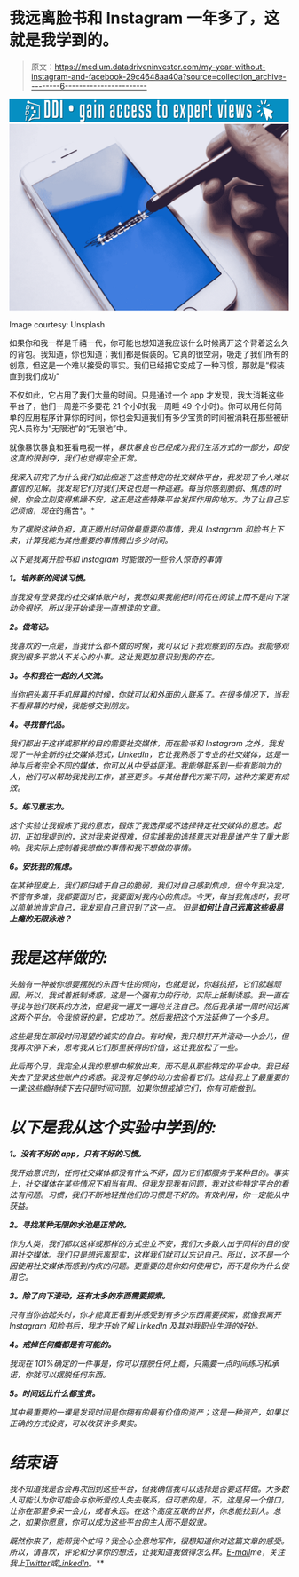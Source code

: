# 我远离脸书和 Instagram 一年多了，这就是我学到的。

> 原文：<https://medium.datadriveninvestor.com/my-year-without-instagram-and-facebook-29c4648aa40a?source=collection_archive---------6----------------------->

[![](img/af4a44963d913f749ed5b41aa15e4237.png)](http://www.track.datadriveninvestor.com/1B9E)![](img/f332283768827c20444771861c24dba4.png)

Image courtesy: Unsplash

如果你和我一样是千禧一代，你可能也想知道我应该什么时候离开这个背着这么久的背包。我知道，你也知道；我们都是假装的。它真的很空洞，吸走了我们所有的创意，但这是一个难以接受的事实。我们已经把它变成了一种习惯，那就是“假装直到我们成功”

不仅如此，它占用了我们大量的时间。只是通过一个 app 才发现，我太消耗这些平台了，他们一周差不多要花 21 个小时(我一周睡 49 个小时)。你可以用任何简单的应用程序计算你的时间，你也会知道我们有多少宝贵的时间被消耗在那些被研究人员称为“无限池”的“无限池”中。

就像暴饮暴食和狂看电视一样，*暴饮暴食也已经成为我们生活方式的一部分，即使这真的很剥夺，我们也觉得完全正常。*

*我深入研究了为什么我们如此痴迷于这些特定的社交媒体平台，我发现了令人难以置信的见解。我发现它们对我们来说也是一种逃避。每当你感到脆弱、焦虑的时候，你会立刻变得焦躁不安，这正是这些特殊平台发挥作用的地方。为了让自己忘记烦恼，现在*的痛苦*。*

*为了摆脱这种负担，真正腾出时间做最重要的事情，我从 Instagram 和脸书上下来，计算我能为其他重要的事情腾出多少时间。*

*以下是我离开脸书和 Instagram 时能做的一些令人惊奇的事情*

***1。培养新的阅读习惯。***

*当我没有登录我的社交媒体账户时，我想如果我能把时间花在阅读上而不是向下滚动会很好。所以我开始读我一直想读的文章。*

***2。做笔记。***

*我喜欢的一点是，当我什么都不做的时候，我可以记下我观察到的东西。我能够观察到很多平常从不关心的小事。这让我更加意识到我的存在。*

***3。与和我在一起的人交流。***

*当你把头离开手机屏幕的时候，你就可以和外面的人联系了。在很多情况下，当我不看屏幕的时候，我能够交到朋友。*

***4。寻找替代品。***

*我们都出于这样或那样的目的需要社交媒体，而在脸书和 Instagram 之外，我发现了一种全新的社交媒体范式，LinkedIn，它让我熟悉了专业的社交媒体，这是一种与后者完全不同的媒体，你可以从中受益匪浅。我能够联系到一些有影响力的人，他们可以帮助我找到工作，甚至更多。与其他替代方案不同，这种方案更有成效。*

***5。练习意志力。***

*这个实验让我锻炼了我的意志，锻炼了我选择或不选择特定社交媒体的意志。起初，正如我提到的，这对我来说很难，但实践我的选择意志对我是谁产生了重大影响。我实际上控制着我想做的事情和我不想做的事情。*

***6。安抚我的焦虑。***

*在某种程度上，我们都归结于自己的脆弱，我们对自己感到焦虑，但今年我决定，不管有多难，我都要面对它，我要面对我内心的焦虑。今天，每当我焦虑时，我可以简单地肯定自己，我发现自己意识到了这一点。
但是**如何让自己远离这些极易上瘾的无限泳池？***

# *我是这样做的:*

*头脑有一种被你想要摆脱的东西卡住的倾向，也就是说，你越抗拒，它们就越顽固。所以，我试着抵制诱惑，这是一个强有力的行动，实际上抵制诱惑。我一直在寻找与他们联系的方法，但是我一遍又一遍地关注自己。然后我承诺一周时间远离这两个平台。令我惊讶的是，它成功了。然后我把这个方法延伸了一个多月。*

*这些是我在那段时间渴望的诚实的自白。有时候，我只想打开并滚动一小会儿，但我再次停下来，思考我从它们那里获得的价值，这让我放松了一些。*

*此后两个月，我完全从我的思想中解放出来，而不是从那些特定的平台中。我已经失去了登录这些账户的诱惑。我没有足够的动力去偷看它们。这给我上了最重要的一课:这些瘾持续下去只是时间问题。如果你想戒掉它们，你有可能做到。*

# *以下是我从这个实验中学到的:*

***1。没有不好的 app，只有不好的习惯。***

*我开始意识到，任何社交媒体都没有什么不好，因为它们都服务于某种目的。事实上，社交媒体在某些情况下相当有用。但我发现我有问题，我对这些特定平台的看法有问题。习惯，我们不断地轻推他们的习惯是不好的。有效利用，你一定能从中获益。*

***2。寻找某种无限的水池是正常的。***

*作为人类，我们都以这样或那样的方式坐立不安，我们大多数人出于同样的目的使用社交媒体。我们只是想远离现实，这样我们就可以忘记自己。所以，这不是一个因使用社交媒体而感到内疚的问题。更重要的是你如何使用它，而不是你为什么使用它。*

***3。除了向下滚动，还有太多的东西需要探索。***

*只有当你抬起头时，你才能真正看到并感受到有多少东西需要探索，就像我离开 Instagram 和脸书后，我才开始了解 LinkedIn 及其对我职业生涯的好处。*

***4。戒掉任何瘾都是有可能的。***

*我现在 101%确定的一件事是，你可以摆脱任何上瘾，只需要一点时间练习和承诺，你就可以摆脱任何东西。*

***5。时间远比什么都宝贵。***

*其中最重要的一课是发现时间是你拥有的最有价值的资产；这是一种资产，如果以正确的方式投资，可以收获许多果实。*

# *结束语*

*我不知道我是否会再次回到这些平台，但我确信我可以选择是否要这样做。大多数人可能认为你可能会与你所爱的人失去联系，但可悲的是，不，这是另一个借口，让你在那里多呆一会儿，或者永远。在这个高度互联的世界，你总能找到人。总之，如果你愿意，你可以成为这些平台的主人而不是奴隶。*

*既然你来了，能帮我个忙吗？我全心全意地写作，很想知道你对这篇文章的感受。所以，请喜欢，评论和分享你的想法，让我知道我做得怎么样。[*E-mail*](http://Kartikayshastri@gmail.com)*me，关注我上*[*Twitter*](https://twitter.com/kartikayshastri)*或*[*LinkedIn*](https://www.linkedin.com/in/kartikayshastri/)*。**